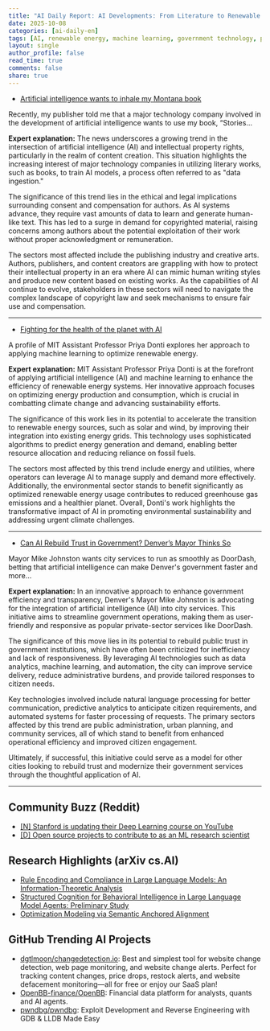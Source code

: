 ```yaml
---
title: "AI Daily Report: AI Developments: From Literature to Renewable Energy and Government Efficiency (2025-10-08)"
date: 2025-10-08
categories: [ai-daily-en]
tags: [AI, renewable energy, machine learning, government technology, publishing, MIT, urban innovation]
layout: single
author_profile: false
read_time: true
comments: false
share: true
---
```

- [Artificial intelligence wants to inhale my Montana book](https://www.aspendailynews.com/opinion/artificial-intelligence-wants-to-inhale-my-montana-book/article_6be744a6-24df-49d4-ab8b-401793a5a95a.amp.html)

Recently, my publisher told me that a major technology company involved in the development of artificial intelligence wants to use my book, “Stories...

**Expert explanation:**
The news underscores a growing trend in the intersection of artificial intelligence (AI) and intellectual property rights, particularly in the realm of content creation. This situation highlights the increasing interest of major technology companies in utilizing literary works, such as books, to train AI models, a process often referred to as "data ingestion." 

The significance of this trend lies in the ethical and legal implications surrounding consent and compensation for authors. As AI systems advance, they require vast amounts of data to learn and generate human-like text. This has led to a surge in demand for copyrighted material, raising concerns among authors about the potential exploitation of their work without proper acknowledgment or remuneration.

The sectors most affected include the publishing industry and creative arts. Authors, publishers, and content creators are grappling with how to protect their intellectual property in an era where AI can mimic human writing styles and produce new content based on existing works. As the capabilities of AI continue to evolve, stakeholders in these sectors will need to navigate the complex landscape of copyright law and seek mechanisms to ensure fair use and compensation.

---
- [Fighting for the health of the planet with AI](https://news.mit.edu/2025/fighting-health-planet-ai-priya-donti-1007)

A profile of MIT Assistant Professor Priya Donti explores her approach to applying machine learning to optimize renewable energy.

**Expert explanation:**
MIT Assistant Professor Priya Donti is at the forefront of applying artificial intelligence (AI) and machine learning to enhance the efficiency of renewable energy systems. Her innovative approach focuses on optimizing energy production and consumption, which is crucial in combatting climate change and advancing sustainability efforts.

The significance of this work lies in its potential to accelerate the transition to renewable energy sources, such as solar and wind, by improving their integration into existing energy grids. This technology uses sophisticated algorithms to predict energy generation and demand, enabling better resource allocation and reducing reliance on fossil fuels.

The sectors most affected by this trend include energy and utilities, where operators can leverage AI to manage supply and demand more effectively. Additionally, the environmental sector stands to benefit significantly as optimized renewable energy usage contributes to reduced greenhouse gas emissions and a healthier planet. Overall, Donti's work highlights the transformative impact of AI in promoting environmental sustainability and addressing urgent climate challenges.

---
- [Can AI Rebuild Trust in Government? Denver’s Mayor Thinks So](https://www.governing.com/artificial-intelligence/can-ai-rebuild-trust-in-government-denvers-mayor-thinks-so)

Mayor Mike Johnston wants city services to run as smoothly as DoorDash, betting that artificial intelligence can make Denver's government faster and more...

**Expert explanation:**
In an innovative approach to enhance government efficiency and transparency, Denver's Mayor Mike Johnston is advocating for the integration of artificial intelligence (AI) into city services. This initiative aims to streamline government operations, making them as user-friendly and responsive as popular private-sector services like DoorDash. 

The significance of this move lies in its potential to rebuild public trust in government institutions, which have often been criticized for inefficiency and lack of responsiveness. By leveraging AI technologies such as data analytics, machine learning, and automation, the city can improve service delivery, reduce administrative burdens, and provide tailored responses to citizen needs. 

Key technologies involved include natural language processing for better communication, predictive analytics to anticipate citizen requirements, and automated systems for faster processing of requests. The primary sectors affected by this trend are public administration, urban planning, and community services, all of which stand to benefit from enhanced operational efficiency and improved citizen engagement. 

Ultimately, if successful, this initiative could serve as a model for other cities looking to rebuild trust and modernize their government services through the thoughtful application of AI.

---

## Community Buzz (Reddit)
- [[N] Stanford is updating their Deep Learning course on YouTube](https://www.reddit.com/r/MachineLearning/comments/1nwhihj/n_stanford_is_updating_their_deep_learning_course/)
- [[D] Open source projects to contribute to as an ML research scientist](https://www.reddit.com/r/MachineLearning/comments/1nvvdvl/d_open_source_projects_to_contribute_to_as_an_ml/)

## Research Highlights (arXiv cs.AI)
- [Rule Encoding and Compliance in Large Language Models: An Information-Theoretic Analysis](https://arxiv.org/abs/2510.05106)
- [Structured Cognition for Behavioral Intelligence in Large Language Model Agents: Preliminary Study](https://arxiv.org/abs/2510.05107)
- [Optimization Modeling via Semantic Anchored Alignment](https://arxiv.org/abs/2510.05115)

## GitHub Trending AI Projects
- [dgtlmoon/changedetection.io](dgtlmoon/changedetection.io): Best and simplest tool for website change detection, web page monitoring, and website change alerts. Perfect for tracking content changes, price drops, restock alerts, and website defacement monitoring—all for free or enjoy our SaaS plan!
- [OpenBB-finance/OpenBB](OpenBB-finance/OpenBB): Financial data platform for analysts, quants and AI agents.
- [pwndbg/pwndbg](pwndbg/pwndbg): Exploit Development and Reverse Engineering with GDB & LLDB Made Easy
